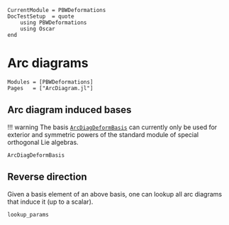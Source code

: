 ```@meta
CurrentModule = PBWDeformations
DocTestSetup  = quote
    using PBWDeformations
    using Oscar
end
```

# Arc diagrams

```@autodocs
Modules = [PBWDeformations]
Pages   = ["ArcDiagram.jl"]
```

## Arc diagram induced bases
!!! warning
    The basis [`ArcDiagDeformBasis`](@ref) can currently only be used for exterior and symmetric powers of the standard module of special orthogonal Lie algebras.
```@docs
ArcDiagDeformBasis
```

## Reverse direction
Given a basis element of an above basis, one can lookup all arc diagrams that induce it (up to a scalar).
```@docs
lookup_params
```
